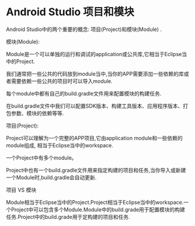 # Android Studio 项目和模块



Android Studio中的两个重要的概念: 项目\(Project\)和模块\(Module\) .

模块\(Module\):

Module是一个可以单独的运行和调试的application或公共库,它相当于Eclipse当中的Project.



我们通常把一些公共的代码放到module当中,当你的APP需要添加一些依赖的库或者需要依赖一些公共的项目时可以导入module.

每个module中都有自己的build.gradle文件用来配置模块的构建任务.

在build.gradle文件中我们可以配置SDK版本、构建工具版本、应用程序版本、打包参数、模块的依赖等等.

项目\(Project\):

Project可以理解为一个完整的APP项目,它由application module和一些依赖的module组成, 相当于Eclipse当中的workspace.

一个Project中有多个module。

Project中也有一个build.gradle文件用来指定构建的项目和任务,当你导入或新建一个Module时,build.gradle会自动更新.

项目 VS 模块

Module相当于Eclipse当中的Project.Project相当于Eclipse当中的workspace.一个Project中可以包含多个Module.Module中的build.grade用于配置模块的构建任务.Project中的build.grade用于定构建的项目和任务.

